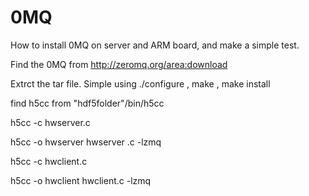 0MQ
===

How to install 0MQ on server and ARM board,  and make a simple test.

Find the 0MQ from http://zeromq.org/area:download

Extrct the tar file. Simple using ./configure , make , make install

find h5cc from "hdf5folder"/bin/h5cc

h5cc -c hwserver.c

h5cc -o hwserver hwserver .c -lzmq


h5cc -c hwclient.c

h5cc -o hwclient hwclient.c -lzmq
